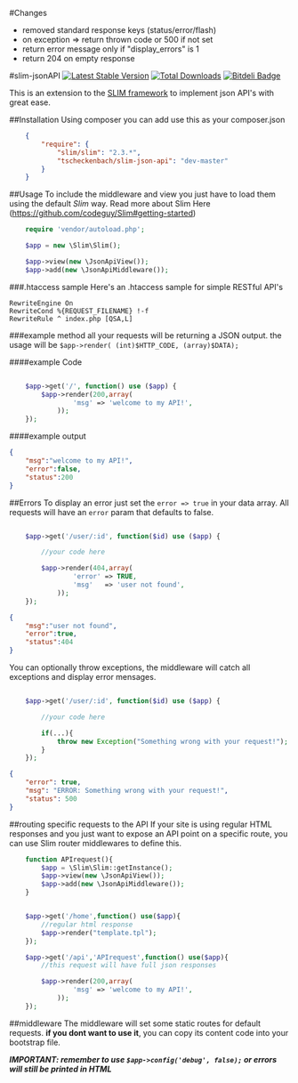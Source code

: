 #Changes
- removed standard response keys (status/error/flash)
- on exception => return thrown code or 500 if not set
- return error message only if "display_errors" is 1
- return 204 on empty response

#slim-jsonAPI
[![Latest Stable Version](https://poser.pugx.org/tscheckenbach/slim-json-api/v/stable.png)](https://packagist.org/packages/tscheckenbach/slim-json-api)
[![Total Downloads](https://poser.pugx.org/tscheckenbach/slim-json-api/downloads.png)](https://packagist.org/packages/tscheckenbach/slim-json-api)
[![Bitdeli Badge](https://d2weczhvl823v0.cloudfront.net/tscheckenbach/slim-json-api/trend.png)](https://bitdeli.com/free "Bitdeli Badge")

This is an extension to the [SLIM framework](https://github.com/codeguy/Slim) to implement json API's with great ease.

##Installation
Using composer you can add use this as your composer.json

```json
    {
        "require": {
            "slim/slim": "2.3.*",
            "tscheckenbach/slim-json-api": "dev-master"
        }
    }

```

##Usage
To include the middleware and view you just have to load them using the default _Slim_ way.
Read more about Slim Here (https://github.com/codeguy/Slim#getting-started)

```php
    require 'vendor/autoload.php';

    $app = new \Slim\Slim();

    $app->view(new \JsonApiView());
    $app->add(new \JsonApiMiddleware());
```

###.htaccess sample
Here's an .htaccess sample for simple RESTful API's
```
RewriteEngine On
RewriteCond %{REQUEST_FILENAME} !-f
RewriteRule ^ index.php [QSA,L]
```

###example method
all your requests will be returning a JSON output.
the usage will be `$app->render( (int)$HTTP_CODE, (array)$DATA);`

####example Code 
```php

    $app->get('/', function() use ($app) {
        $app->render(200,array(
                'msg' => 'welcome to my API!',
            ));
    });

```


####example output
```json
{
    "msg":"welcome to my API!",
    "error":false,
    "status":200
}

```

##Errors
To display an error just set the `error => true` in your data array.
All requests will have an `error` param that defaults to false.

```php

    $app->get('/user/:id', function($id) use ($app) {

        //your code here

        $app->render(404,array(
                'error' => TRUE,
                'msg'   => 'user not found',
            ));
    });

```
```json
{
    "msg":"user not found",
    "error":true,
    "status":404
}

```

You can optionally throw exceptions, the middleware will catch all exceptions and display error mensages.

```php

    $app->get('/user/:id', function($id) use ($app) {

        //your code here

        if(...){
            throw new Exception("Something wrong with your request!");
        }
    });

```
```json
{
    "error": true,
    "msg": "ERROR: Something wrong with your request!",
    "status": 500
}

```


##routing specific requests to the API
If your site is using regular HTML responses and you just want to expose an API point on a specific route,
you can use Slim router middlewares to define this.

```php
    function APIrequest(){
        $app = \Slim\Slim::getInstance();
        $app->view(new \JsonApiView());
        $app->add(new \JsonApiMiddleware());
    }


    $app->get('/home',function() use($app){
        //regular html response
        $app->render("template.tpl");
    });

    $app->get('/api','APIrequest',function() use($app){
        //this request will have full json responses

        $app->render(200,array(
                'msg' => 'welcome to my API!',
            ));
    });
```


##middleware
The middleware will set some static routes for default requests.
**if you dont want to use it**, you can copy its content code into your bootstrap file.

***IMPORTANT: remember to use `$app->config('debug', false);` or errors will still be printed in HTML***
